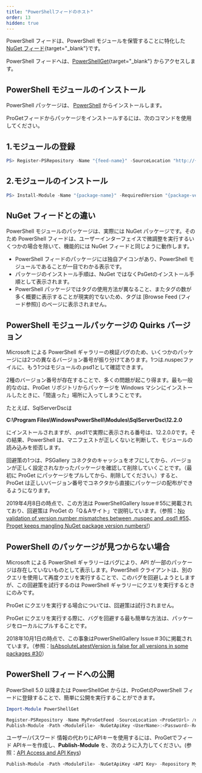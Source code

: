 ```yaml
---
title: "PowerShellフィードのホスト"
order: 13
hidden: true
---
```


PowerShell フィードは、PowerShell モジュールを保管することに特化した [NuGet フィード](/docs/inedo-日本語ヘルフ/proget-jp/フィートリホシトリの作成と管理/外部フィート/jp-proget-feed-nuget){target="_blank"}です。

PowerShell フィードへは、[PowerShellGet](/docs/inedo-日本語ヘルフ/proget-jp/フィートリホシトリの作成と管理/外部フィート/jp-proget-feed-powershell){target="_blank"} からアクセスします。

## PowerShell **モジュールのインストール**

PowerShell パッケージは、 [PowerShell](https://docs.microsoft.com/en-us/powershell/module/PowerShellGet/Install-Module) からインストールします。

ProGetフィードからパッケージをインストールするには、次のコマンドを使用してください。

## **1.モジュールの登録**

```powershell
PS> Register-PSRepository -Name "{feed-name}" -SourceLocation "http://{proget-server}/nuget/{feed-name}/"
```

## **2.モジュールのインストール**

```powershell
PS> Install-Module -Name "{package-name}" -RequiredVersion "{package-version}" -Repository "{feed-name}"
```

## **NuGet フィードとの違い**

PowerShell モジュールのパッケージは、実際には NuGet パッケージです。そのため PowerShell フィードは、ユーザーインターフェイスで微調整を実行するいくつかの場合を除いて、機能的には NuGet フィードと同じように動作します。

- PowerShell フィードのパッケージには独自アイコンがあり、PowerShell モジュールであることが一目でわかる表示です。
- パッケージのインストール手順は、NuGet ではなくPsGetのインストール手順として表示されます。
- PowerShell パッケージではタグの使用方法が異なること、またタグの数が多く概要に表示することが現実的でないため、タグは [Browse Feed (フィード参照)] のページに表示されません。

## **PowerShell モジュールパッケージの Quirks バージョン**

Microsoft による PowerShell ギャラリーの検証バグのため、いくつかのパッケージには2つの異なるバージョン番号が振り分けてあります。1つは.nuspecファイルに、もう1つはモジュールの.psd1として確認できます。

2種のバージョン番号が存在することで、多くの問題が起こり得ます。最も一般的なのは、ProGet リポジトリからパッケージを Windows マシンにインストールしたときに、「間違った」場所に入ってしまうことです。

たとえば、SqlServerDscは

**C:\Program Files\WindowsPowerShell\Modules\SqlServerDsc\12.2.0**

にインストールされますが、.psd1で実際に表示される番号は、12.2.0.0です。その結果、PowerShell は、マニフェストが正しくないと判断して、モジュールの読み込みを拒否します。

回避策の1つは、PSGallery コネクタのキャッシュをオフにしてから、バージョンが正しく設定されなかったパッケージを確認して削除していくことです。（最初に ProGet にパッケージをプルしてから、削除してください。）すると、ProGet は正しいバージョン番号でコネクタから直接にパッケージの配布ができるようになります。

2019年4月8日の時点で、この方法は PowerShellGallery Issue＃55に掲載されており、回避策は ProGet の「Q＆Aサイト」で説明しています。（参照：[No validation of version number mismatches between .nuspec and .psd1 #55](https://github.com/PowerShell/PowerShellGallery/issues/55)、[Proget keeps mangling NuGet package version numbers!](https://forums.inedo.com/topic/2643/proget-keeps-mangling-nuget-package-version-numbers)）

## PowerShell のパッケージが見つからない場合

Microsoft による PowerShell ギャラリーはバグにより、API が一部のパッケージは存在していないものとして表示します。PowerShell クライアントは、別のクエリを使用して再度クエリを実行することで、このバグを回避しようとしますが、この回避策を試行するのは PowerShell ギャラリーにクエリを実行するときにのみです。

ProGet にクエリを実行する場合については、回避策は試行されません。

ProGet にクエリを実行する際に、バグを回避する最も簡単な方法は、パッケージをローカルにプルすることです。

2018年10月1日の時点で、この事象はPowerShellGallery Issue＃30に掲載されています。（参照：[IsAbsoluteLatestVersion is false for all versions in some packages #30](https://github.com/PowerShell/PowerShellGallery/issues/30)）

## **PowerShell フィードへの公開**

PowerShell 5.0 以降または PowerShellGet からは、ProGetのPowerShell フィードに登録することで、簡単に公開を実行することができます。

```powershell
Import-Module PowerShellGet

Register-PSRepository -Name MyProGetFeed -SourceLocation <ProGetUrl> /nuget/<FeedName>/ -PublishLocation <ProGetUrl>/nuget/<FeedName>/
Publish-Module -Path <ModuleFile> -NuGetApiKey <UserName>:<Password>-Repository MyProGetFeed
```

ユーザー/パスワード 情報の代わりにAPIキーを使用するには、ProGetでフィード APIキーを作成し、**Publish-Module** を、次のように入力してください。(参照：[API Access and API Keys](/docs/proget/api/apikeys))

```powershell
Publish-Module -Path <ModuleFile> -NuGetApiKey <API Key> -Repository MyProGetFeed
```